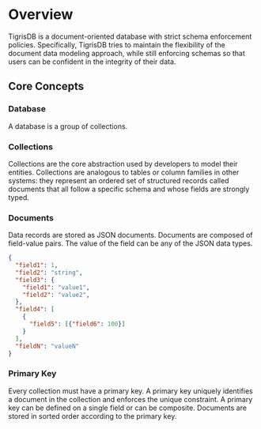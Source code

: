 # Overview

TigrisDB is a document-oriented database with strict schema enforcement policies. Specifically, TigrisDB tries to maintain the flexibility of the document data modeling approach, while still enforcing schemas so that users can be confident in the integrity of their data.

## Core Concepts

### Database

A database is a group of collections.

### Collections

Collections are the core abstraction used by developers to model their entities.
Collections are analogous to tables or column families in other systems: they
represent an ordered set of structured records called documents that all follow
a specific schema and whose fields are strongly typed.

### Documents

Data records are stored as JSON documents. Documents are composed of
field-value pairs. The value of the field can be any of the JSON data types.

```json
{
  "field1": 1,
  "field2": "string",
  "field3": {
    "field1": "value1",
    "field2": "value2",
  },
  "field4": [
    {
      "field5": [{"field6": 100}]
    }
  ],
  "fieldN": "valueN"
}
```

### Primary Key

Every collection must have a primary key. A primary key uniquely identifies
a document in the collection and enforces the unique constraint. A primary
key can be defined on a single field or can be composite. Documents are
stored in sorted order according to the primary key.
